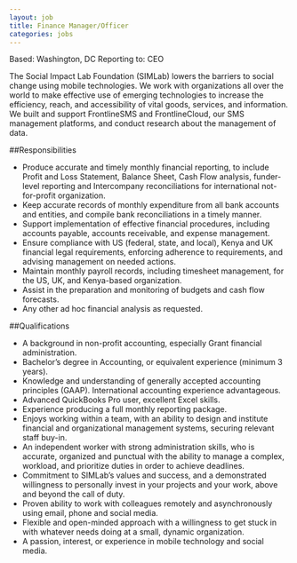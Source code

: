 ```yaml
---
layout: job
title: Finance Manager/Officer
categories: jobs
---
```

Based: Washington, DC
Reporting to: CEO

The Social Impact Lab Foundation (SIMLab) lowers the barriers to social change using mobile technologies. We work with organizations all over the world to make effective use of emerging technologies to increase the efficiency, reach, and accessibility of vital goods, services, and information. We built and support FrontlineSMS and FrontlineCloud, our SMS management platforms, and conduct research about the management of data.

##Responsibilities
* Produce accurate and timely monthly financial reporting, to include Profit and Loss Statement, Balance Sheet, Cash Flow analysis, funder-level reporting and Intercompany reconciliations for international not-for-profit organization. 
* Keep accurate records of monthly expenditure from all bank accounts and entities, and compile bank reconciliations in a timely manner.
* Support implementation of effective financial procedures, including accounts payable, accounts receivable, and expense management.
* Ensure compliance with US (federal, state, and local), Kenya and UK financial legal requirements, enforcing adherence to requirements, and advising management on needed actions.
* Maintain monthly payroll records, including timesheet management, for the US, UK, and Kenya-based organization.
* Assist in the preparation and monitoring of budgets and cash flow forecasts.
* Any other ad hoc financial analysis as requested.

##Qualifications
* A background in non-profit accounting, especially Grant financial administration.  
* Bachelor’s degree in Accounting, or equivalent experience (minimum 3 years).
* Knowledge and understanding of generally accepted accounting principles (GAAP). International accounting experience advantageous. 
* Advanced QuickBooks Pro user, excellent Excel skills.
* Experience producing a full monthly reporting package. 
* Enjoys working within a team, with an ability to design and institute financial and organizational management systems, securing relevant staff buy-in.
* An independent worker with strong administration skills, who is accurate, organized and punctual with the ability to manage a complex, workload, and prioritize duties in order to achieve deadlines.
* Commitment to SIMLab’s values and success, and a demonstrated willingness to personally invest in your projects and your work, above and beyond the call of duty.
* Proven ability to work with colleagues remotely and asynchronously using email, phone and social media.
* Flexible and open-minded approach with a willingness to get stuck in with whatever needs doing at a small, dynamic organization.
* A passion, interest, or experience in mobile technology and social media.

